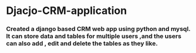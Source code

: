 # Djacjo-CRM-application
### Created a django based CRM web app using python and mysql. It can store data and tables for multiple users ,and the users can also add , edit and delete the tables as they like.
